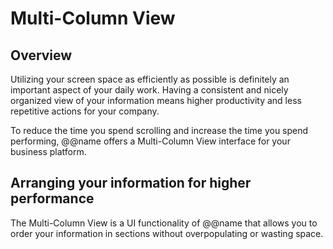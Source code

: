 # Multi-Column View

## Overview

Utilizing your screen space as efficiently as possible is definitely an important aspect of your daily work. 
Having a consistent and nicely organized view of your information means higher productivity and less repetitive actions for your company.  

To reduce the time you spend scrolling and increase the time you spend performing, @@name offers a Multi-Column View interface for your business platform.  

## Arranging your information for higher performance

The Multi-Column View is a UI functionality of @@name that allows you to order your information in sections without overpopulating or wasting space.  

